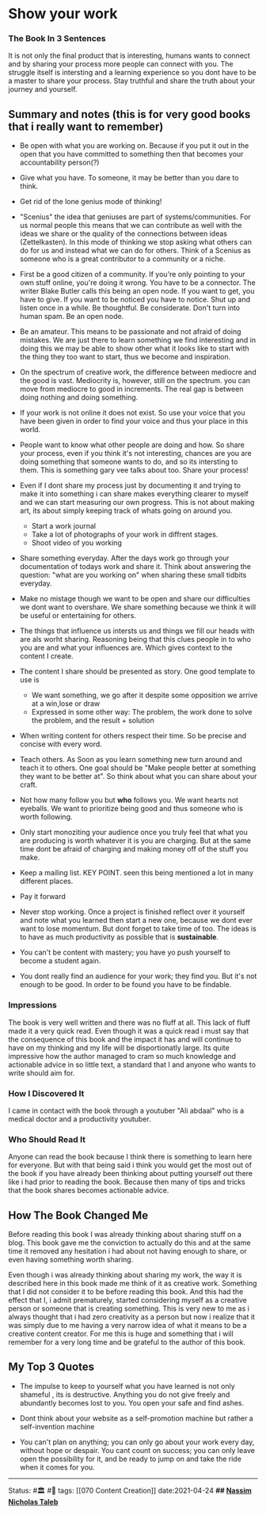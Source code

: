 # Show your work

### The Book In 3 Sentences
It is not only the final product that is interesting, humans wants to connect and by sharing your process more people can connect with you. The struggle itself is intersting and a learning experience so you dont have to be a master to share your process. Stay truthful and share the truth about your journey and yourself. 

## Summary and notes (this is for very good books that i really want to remember)
- Be open with what you are working on. Because if you put it out in the open that you have committed to something then that becomes your accountability person(?)

- Give what you have. To someone, it may be better than you dare to think.

- Get rid of the lone genius mode of thinking!

- "Scenius" the idea that geniuses are part of systems/communities. For us normal people this means that we can contribute as well with the ideas we share or the quality of the connections between ideas (Zettelkasten). In this mode of thinking we stop asking what others can do for us and instead what we can do for others. Think of a Scenius as someone who is a great contributor to a community or a niche.

- First be a good citizen of a community. If you're only pointing to your own stuff online, you're doing it wrong. You have to be a connector. The writer Blake Butler calls this being an open node. If you want to get, you have to give. If you want to be noticed you have to notice. Shut up and listen once in a while. Be thoughtful. Be considerate. Don't turn into human spam. Be an open node. 

 - Be an amateur. This means to be passionate and not afraid of doing mistakes. We are just there to learn something we find interesting and in doing this we may be able to show other what it looks like to start with the thing they too want to start, thus we become and inspiration. 

- On the spectrum of creative work, the difference between mediocre and the good is vast. Mediocrity is, however, still on the spectrum. you can move from mediocre to good in increments. The real gap is between doing nothing and doing something. 

- If your work is not online it does not exist. So use your voice that you have been given in order to find your voice and thus your place in this world.

- People want to know what other people are doing and how. So share your process, even if you think it's not interesting, chances are you are doing something that someone wants to do, and so its intersting to them. This is something gary vee talks about too. Share your process!

- Even if I dont share my process just by documenting it and trying to make it into something i can share makes everything clearer to myself and we can start measuring our own progress. This is not about making art, its about simply keeping track of whats going on around you. 
	- Start a work journal
	- Take a lot of photographs of your work in diffrent stages.
	- Shoot video of you working

- Share something everyday. After the days work go through your documentation of todays work and share it. Think about answering the question: "what are you working on" when sharing these small tidbits everyday.

- Make no mistage though we want to be open and share our difficulties we dont want to overshare. We share something because we think it will be useful or entertaining for others.

- The things that influence us intersts us and things we fill our heads with are als worht sharing. Reasoning being that this clues people in to who you are and what your influences are. Which gives context to the content I create. 

- The content I share should be presented as story. One good template to use is
	- We want something, we go after it despite some opposition we arrive at a win,lose or draw
	- Expressed in some other way: The problem, the work done to solve the problem, and the result + solution

- When writing content for others respect their time. So be precise and concise with every word.

- Teach others. As Soon as you learn something new turn around and teach it to others. One goal should be "Make people better at something they want to be better at". So think about what you can share about your craft.

- Not how many follow you but **who** follows you. We want hearts not eyeballs. We want to prioritize being good and thus someone who is worth following.

- Only start monoziting your audience once you truly feel that what you are producing is worth whatever it is you are charging. But at the same time dont be afraid of charging and making money off of the stuff you make.

- Keep a mailing list. KEY POINT. seen this being mentioned a lot in many different places.

- Pay it forward

- Never stop working. Once a project is finished reflect over it yourself and note what you learned then start a new one, because we dont ever want to lose momentum. But dont forget to take time of too. The ideas is to have as much productivity as possible that is **sustainable**.

- You can't be content with mastery; you have yo push yourself to become a student again. 

- You dont really find an audience for your work; they find you. But it's not enough to be good. In order to be found you have to be findable. 

### Impressions
The book is very well written and there was no fluff at all. This lack of fluff made it a very quick read. Even though it was a quick read i must say that the consequence of this book and the impact it has and will continue to have on my thinking and my life will be disportionatly large. Its quite impressive how the author managed to cram so much knowledge and actionable advice in so little text, a standard that I and anyone who wants to write should aim for. 

### How I Discovered It
I came in contact with the book through a youtuber "Ali abdaal" who is a medical doctor and a productivity youtuber.

### Who Should Read It
Anyone can read the book because I think there is something to learn here for everyone. But with that being said i think you would get the most out of the book if you have already been thinking about putting yourself out there like i had prior to reading the book. Because then many of tips and tricks that the book shares becomes actionable advice. 

## How The Book Changed Me
Before reading this book I was already thinking about sharing stuff on a blog. This book gave me the conviction to actually do this and at the same time it removed any hesitation i had about not having enough to share, or even having something worth sharing.

Even though i was already thinking about sharing my work, the way it is described here in this book made me think of it as creative work. Something that I did not consider it to be before reading this book. And this had the effect that I, i admit prematurely, started considering myself as a creative person or someone that is creating something. This is very new to me as i always thought that i had zero creativity as a person but now i realize that it was simply due to me having a very narrow idea of what it means to be a creative content creator. For me this is huge and something that i will remember for a very long time and be grateful to the author of this book.

## My Top 3 Quotes
- The impulse to keep to yourself what you have learned is not only shameful , its is destructive. Anything you do not give freely and abundantly becomes lost to you. You open your safe and find ashes. 

- Dont think about your website as a self-promotion machine but rather a self-invention machine

- You can't plan on anything; you can only go about your work every day, without hope or despair. You cant count on success; you can only leave open the possibility for it, and be ready to jump on and take the ride when it comes for you.


---
Status: #🏛 #📖 
tags: [[070 Content Creation]]
date:2021-04-24
**## [Nassim Nicholas Taleb](https://sive.rs/book/SkinInTheGame)**